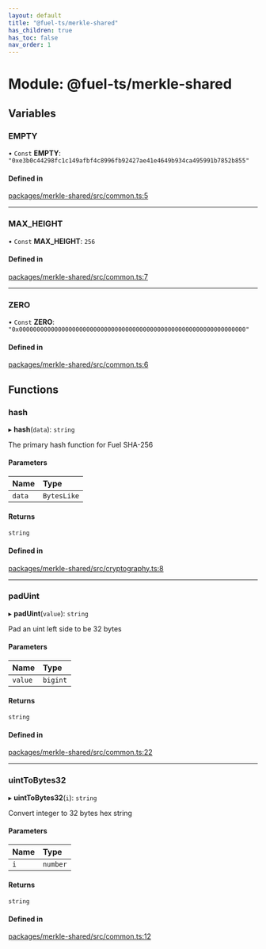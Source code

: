 ```yaml
---
layout: default
title: "@fuel-ts/merkle-shared"
has_children: true
has_toc: false
nav_order: 1
---
```


# Module: @fuel-ts/merkle-shared

## Variables

### EMPTY

• `Const` **EMPTY**: ``"0xe3b0c44298fc1c149afbf4c8996fb92427ae41e4649b934ca495991b7852b855"``

#### Defined in

[packages/merkle-shared/src/common.ts:5](https://github.com/FuelLabs/fuels-ts/blob/master/packages/merkle-shared/src/common.ts#L5)

___

### MAX\_HEIGHT

• `Const` **MAX\_HEIGHT**: ``256``

#### Defined in

[packages/merkle-shared/src/common.ts:7](https://github.com/FuelLabs/fuels-ts/blob/master/packages/merkle-shared/src/common.ts#L7)

___

### ZERO

• `Const` **ZERO**: ``"0x0000000000000000000000000000000000000000000000000000000000000000"``

#### Defined in

[packages/merkle-shared/src/common.ts:6](https://github.com/FuelLabs/fuels-ts/blob/master/packages/merkle-shared/src/common.ts#L6)

## Functions

### hash

▸ **hash**(`data`): `string`

The primary hash function for Fuel
SHA-256

#### Parameters

| Name | Type |
| :------ | :------ |
| `data` | `BytesLike` |

#### Returns

`string`

#### Defined in

[packages/merkle-shared/src/cryptography.ts:8](https://github.com/FuelLabs/fuels-ts/blob/master/packages/merkle-shared/src/cryptography.ts#L8)

___

### padUint

▸ **padUint**(`value`): `string`

Pad an uint left side to be 32 bytes

#### Parameters

| Name | Type |
| :------ | :------ |
| `value` | `bigint` |

#### Returns

`string`

#### Defined in

[packages/merkle-shared/src/common.ts:22](https://github.com/FuelLabs/fuels-ts/blob/master/packages/merkle-shared/src/common.ts#L22)

___

### uintToBytes32

▸ **uintToBytes32**(`i`): `string`

Convert integer to 32 bytes hex string

#### Parameters

| Name | Type |
| :------ | :------ |
| `i` | `number` |

#### Returns

`string`

#### Defined in

[packages/merkle-shared/src/common.ts:12](https://github.com/FuelLabs/fuels-ts/blob/master/packages/merkle-shared/src/common.ts#L12)
